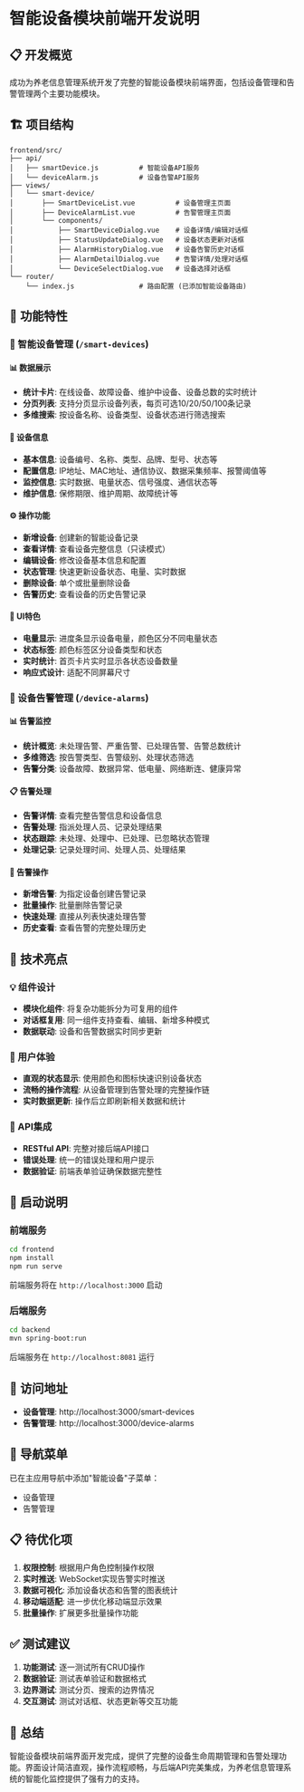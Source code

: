 # 智能设备模块前端开发说明

## 📋 开发概览

成功为养老信息管理系统开发了完整的智能设备模块前端界面，包括设备管理和告警管理两个主要功能模块。

## 🏗️ 项目结构

```
frontend/src/
├── api/
│   ├── smartDevice.js          # 智能设备API服务
│   └── deviceAlarm.js          # 设备告警API服务
├── views/
│   └── smart-device/
│       ├── SmartDeviceList.vue          # 设备管理主页面
│       ├── DeviceAlarmList.vue          # 告警管理主页面
│       └── components/
│           ├── SmartDeviceDialog.vue    # 设备详情/编辑对话框
│           ├── StatusUpdateDialog.vue   # 设备状态更新对话框
│           ├── AlarmHistoryDialog.vue   # 设备告警历史对话框
│           ├── AlarmDetailDialog.vue    # 告警详情/处理对话框
│           └── DeviceSelectDialog.vue   # 设备选择对话框
└── router/
    └── index.js                # 路由配置 (已添加智能设备路由)
```

## 🎯 功能特性

### 🔧 智能设备管理 (`/smart-devices`)

#### 📊 数据展示
- **统计卡片**: 在线设备、故障设备、维护中设备、设备总数的实时统计
- **分页列表**: 支持分页显示设备列表，每页可选10/20/50/100条记录
- **多维搜索**: 按设备名称、设备类型、设备状态进行筛选搜索

#### 📱 设备信息
- **基本信息**: 设备编号、名称、类型、品牌、型号、状态等
- **配置信息**: IP地址、MAC地址、通信协议、数据采集频率、报警阈值等
- **监控信息**: 实时数据、电量状态、信号强度、通信状态等
- **维护信息**: 保修期限、维护周期、故障统计等

#### ⚙️ 操作功能
- **新增设备**: 创建新的智能设备记录
- **查看详情**: 查看设备完整信息（只读模式）
- **编辑设备**: 修改设备基本信息和配置
- **状态管理**: 快速更新设备状态、电量、实时数据
- **删除设备**: 单个或批量删除设备
- **告警历史**: 查看设备的历史告警记录

#### 🎨 UI特色
- **电量显示**: 进度条显示设备电量，颜色区分不同电量状态
- **状态标签**: 颜色标签区分设备类型和状态
- **实时统计**: 首页卡片实时显示各状态设备数量
- **响应式设计**: 适配不同屏幕尺寸

### 🚨 设备告警管理 (`/device-alarms`)

#### 📊 告警监控
- **统计概览**: 未处理告警、严重告警、已处理告警、告警总数统计
- **多维筛选**: 按告警类型、告警级别、处理状态筛选
- **告警分类**: 设备故障、数据异常、低电量、网络断连、健康异常

#### 📋 告警处理
- **告警详情**: 查看完整告警信息和设备信息
- **告警处理**: 指派处理人员、记录处理结果
- **状态跟踪**: 未处理、处理中、已处理、已忽略状态管理
- **处理记录**: 记录处理时间、处理人员、处理结果

#### 🔧 告警操作
- **新增告警**: 为指定设备创建告警记录
- **批量操作**: 批量删除告警记录
- **快速处理**: 直接从列表快速处理告警
- **历史查看**: 查看告警的完整处理历史

## 🌟 技术亮点

### 💡 组件设计
- **模块化组件**: 将复杂功能拆分为可复用的组件
- **对话框复用**: 同一组件支持查看、编辑、新增多种模式
- **数据联动**: 设备和告警数据实时同步更新

### 🎨 用户体验
- **直观的状态显示**: 使用颜色和图标快速识别设备状态
- **流畅的操作流程**: 从设备管理到告警处理的完整操作链
- **实时数据更新**: 操作后立即刷新相关数据和统计

### 🔌 API集成
- **RESTful API**: 完整对接后端API接口
- **错误处理**: 统一的错误处理和用户提示
- **数据验证**: 前端表单验证确保数据完整性

## 🚀 启动说明

### 前端服务
```bash
cd frontend
npm install
npm run serve
```
前端服务将在 `http://localhost:3000` 启动

### 后端服务
```bash
cd backend
mvn spring-boot:run
```
后端服务在 `http://localhost:8081` 运行

## 📱 访问地址

- **设备管理**: http://localhost:3000/smart-devices
- **告警管理**: http://localhost:3000/device-alarms

## 🔗 导航菜单

已在主应用导航中添加"智能设备"子菜单：
- 设备管理
- 告警管理

## 📋 待优化项

1. **权限控制**: 根据用户角色控制操作权限
2. **实时推送**: WebSocket实现告警实时推送
3. **数据可视化**: 添加设备状态和告警的图表统计
4. **移动端适配**: 进一步优化移动端显示效果
5. **批量操作**: 扩展更多批量操作功能

## ✅ 测试建议

1. **功能测试**: 逐一测试所有CRUD操作
2. **数据验证**: 测试表单验证和数据格式
3. **边界测试**: 测试分页、搜索的边界情况
4. **交互测试**: 测试对话框、状态更新等交互功能

## 🎯 总结

智能设备模块前端界面开发完成，提供了完整的设备生命周期管理和告警处理功能。界面设计简洁直观，操作流程顺畅，与后端API完美集成，为养老信息管理系统的智能化监控提供了强有力的支持。 